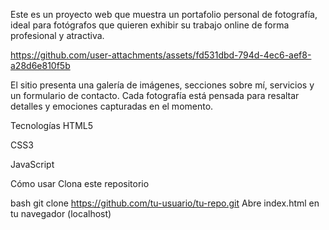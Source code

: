 Este es un proyecto web que muestra un portafolio personal de fotografía, ideal para fotógrafos que quieren exhibir su trabajo online de forma profesional y atractiva.



https://github.com/user-attachments/assets/fd531dbd-794d-4ec6-aef8-a28d6e810f5b


El sitio presenta una galería de imágenes, secciones sobre mí, servicios y un formulario de contacto. Cada fotografía está pensada para resaltar detalles y emociones capturadas en el momento.

Tecnologías
HTML5

CSS3

JavaScript


Cómo usar
Clona este repositorio

bash
git clone https://github.com/tu-usuario/tu-repo.git
Abre index.html en tu navegador (localhost)
